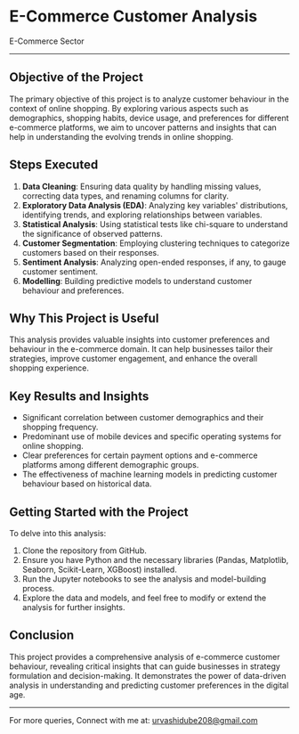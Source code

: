 # E-Commerce Customer Analysis
 E-Commerce Sector

---

## Objective of the Project
The primary objective of this project is to analyze customer behaviour in the context of online shopping. By exploring various aspects such as demographics, shopping habits, device usage, and preferences for different e-commerce platforms, we aim to uncover patterns and insights that can help in understanding the evolving trends in online shopping.

## Steps Executed
1. **Data Cleaning**: Ensuring data quality by handling missing values, correcting data types, and renaming columns for clarity.
2. **Exploratory Data Analysis (EDA)**: Analyzing key variables' distributions, identifying trends, and exploring relationships between variables.
3. **Statistical Analysis**: Using statistical tests like chi-square to understand the significance of observed patterns.
4. **Customer Segmentation**: Employing clustering techniques to categorize customers based on their responses.
5. **Sentiment Analysis**: Analyzing open-ended responses, if any, to gauge customer sentiment.
6. **Modelling**: Building predictive models to understand customer behaviour and preferences.

## Why This Project is Useful
This analysis provides valuable insights into customer preferences and behaviour in the e-commerce domain. It can help businesses tailor their strategies, improve customer engagement, and enhance the overall shopping experience.

## Key Results and Insights
- Significant correlation between customer demographics and their shopping frequency.
- Predominant use of mobile devices and specific operating systems for online shopping.
- Clear preferences for certain payment options and e-commerce platforms among different demographic groups.
- The effectiveness of machine learning models in predicting customer behaviour based on historical data.

## Getting Started with the Project
To delve into this analysis:
1. Clone the repository from GitHub.
2. Ensure you have Python and the necessary libraries (Pandas, Matplotlib, Seaborn, Scikit-Learn, XGBoost) installed.
3. Run the Jupyter notebooks to see the analysis and model-building process.
4. Explore the data and models, and feel free to modify or extend the analysis for further insights.

## Conclusion
This project provides a comprehensive analysis of e-commerce customer behaviour, revealing critical insights that can guide businesses in strategy formulation and decision-making. It demonstrates the power of data-driven analysis in understanding and predicting customer preferences in the digital age.

---

For more queries, Connect with me at: urvashidube208@gmail.com
